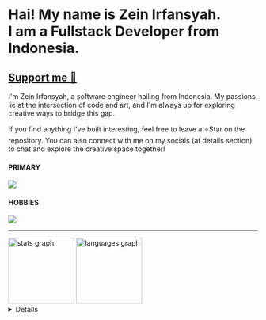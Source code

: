 <h1 align="left">Hai! My name is Zein Irfansyah. <br> I am a Fullstack Developer from Indonesia.</h1>
<div algin="left">
  <h2>
  <a href="https://sociabuzz.com/zeemarimo/tribe" target="_blank">
    Support me 💓
  </a>
    </h2>
</div>

<p align="left">I'm Zein Irfansyah, a software engineer hailing from Indonesia. My passions lie at the intersection of code and art, and I'm always up for exploring creative ways to bridge this gap.</p>
<p align="left">If you find anything I've built interesting, feel free to leave a ⭐Star on the repository. You can also connect with me on my socials (at details section) to chat and explore the creative space together!</p>

<h4 align="left">PRIMARY</h4>
<div align="left">
 <a href="https://skillicons.dev">
    <img src="https://skillicons.dev/icons?i=js,ts,react,nextjs,tailwind,nodejs,express,sequelize,mysql,firebase,git" />
  </a>
</div>


<h4 align="left">HOBBIES</h4>
<div align="left">
   <img src="https://skillicons.dev/icons?i=php,laravel,kotlin,java,discordjs,androidstudio,postgres,supabase,figma" />
</div>

 <hr />

 <div align="left">
  <img src="https://github-readme-stats.vercel.app/api?username=zeinirfansyah&hide_title=true&hide_rank=false&show_icons=true&include_all_commits=true&count_private=true&disable_animations=false&theme=github_dark&locale=en&hide_border=true&order=1" height="133" alt="stats graph"  />
  <img src="https://github-readme-stats.vercel.app/api/top-langs?username=zeinirfansyah&locale=en&hide_title=true&layout=compact&card_width=320&langs_count=5&theme=github_dark&hide_border=true&order=2" height="133" alt="languages graph"  />
  </div>

<details>
   <hr />
  <div align="left">
  <a href="https://www.linkedin.com/in/zein-irfansyah/" target="_blank">
    <img src="https://img.shields.io/static/v1?message=LinkedIn&logo=linkedin&label=&color=0077B5&logoColor=white&labelColor=&style=for-the-badge" height="36" alt="linkedin logo"  />
  </a>
</div>
</details>
